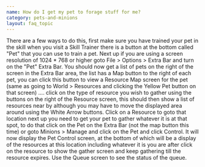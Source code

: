 ```yaml
---
name: How do I get my pet to forage stuff for me?
category: pets-and-minions
layout: faq_topic
---
```

There are a few ways to do this, first make sure you have trained your pet in the skill when you visit a Skill Trainer there is a button at the bottom called "Pet" that you can use to train a pet. Next up if you are using a screen resolution of 1024 \* 768 or higher goto File > Options > Extra Bar and turn on the "Pet" Extra Bar. You should now get a list of pets on the right of the screen in the Extra Bar area, the list has a Map button to the right of each pet, you can click this button to view a Resource Map screen for the pet (same as going to World > Resources and clicking the Yellow Pet button on that screen) .... click on the type of resource you wish to gather using the buttons on the right of the Resource screen, this should then show a list of resources near by although you may have to move the displayed area around using the White Arrow buttons. Click on a Resource to goto that location next up you need to get your pet to gather whatever it is at that spot, to do that click on the Pet on the Extra Bar (not the map button this time) or goto Minions > Manage and click on the Pet and click Control. It will now display the Pet Control screen, at the bottom of which will be a display of the resources at this location including whatever it is you are after click on the resource to show the gather screen and keep gathering till the resource expires. Use the Queue screen to see the status of the queue.